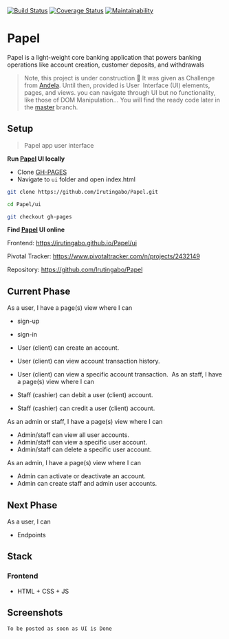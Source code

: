 [![Build Status](https://travis-ci.com/Irutingabo/Papel.svg?branch=develop)](https://travis-ci.com/Irutingabo/Papel)  [![Coverage Status](https://coveralls.io/repos/github/Irutingabo/Papel/badge.svg?branch=develop)](https://coveralls.io/github/Irutingabo/Papel?branch=develop)  [![Maintainability](https://api.codeclimate.com/v1/badges/c1a29bb027a657d0a600/maintainability)](https://codeclimate.com/github/Irutingabo/Papel/maintainability)




# Papel
Papel is a light-weight core banking application that powers banking operations like account creation, customer deposits, and withdrawals


> Note, this project is under construction :construction: It was given as Challenge from [Andela](https://andela.com). Until then, provided is User  Interface (UI) elements, pages, and views. you can navigate through UI but no functionality, like those of DOM Manipulation... You will find the ready code later in the [master](https://github.com/Irutingabo/Papel/tree/master) branch.

## Setup

> Papel app user interface

**Run [Papel](#) UI locally**
- Clone [GH-PAGES](https://github.com/Irutingabo/Papel.git) 
- Navigate to ```ui``` folder and open index.html


```sh
git clone https://github.com/Irutingabo/Papel.git
```
```sh
cd Papel/ui
```
```sh
git checkout gh-pages
```


 **Find [Papel](#) UI online**
    
Frontend: https://irutingabo.github.io/Papel/ui

Pivotal Tracker: https://www.pivotaltracker.com/n/projects/2432149
    
Repository: https://github.com/Irutingabo/Papel


## Current Phase

As a user, I have a page(s) view where I can

- sign-up 
- sign-in 
- User (client) can create an account.  
- User (client) can view account transaction history.  
- User (client) can view a specific account transaction. 
As an staff, I have a page(s) view where I can

- Staff (cashier) can debit a user (client) account.  
- Staff (cashier) can credit a user (client) account.  

As an admin or staff, I have a page(s) view where I can

- Admin/staff can view all user accounts.  
- Admin/staff can view a specific user account.  
- Admin/staff can delete a specific user account. 

As an admin, I have a page(s) view where I can 
- Admin can activate or deactivate an account.  
- Admin can create staff and admin user accounts. 



## Next Phase

As a user, I can
- Endpoints

## Stack
### Frontend
- HTML + CSS + JS

## Screenshots
    To be posted as soon as UI is Done
